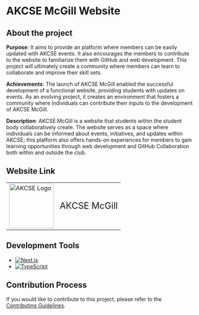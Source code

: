 # AKCSE McGill Website

## About the project
**Purpose**: It aims to provide an platform where members can be easily updated with AKCSE events. It also encourages the members to contribute to the website to familiarize them with GitHub and web development. This project will ultimately create a community where members can learn to collaborate and improve their skill sets.

**Achievements**: The launch of AKCSE McGill enabled the successful development of a functional website, providing students with updates on events. As an evolving project, it creates an environment that fosters a community where individuals can contribute their inputs to the development of AKCSE McGill.

**Description**: AKCSE McGill is a website that students within the student body collaboratively create. The website serves as a space where individuals can be informed about events, initiatives, and updates within AKCSE; this platform also offers hands-on experiences for members to gain learning opportunities through web development and GitHub Collaboration both within and outside the club.

## Website Link
<table>
  <tr>
    <td><img src="https://akcsemcgill.ca/AKCSE_McGill.png" alt="AKCSE Logo" width="120"/></td>
    <td><a href="https://akcsemcgill.ca" style="font-size:24px; text-decoration:none;">AKCSE McGill</a></td>
  </tr>
</table>

## Development Tools
- [![Next.js](https://img.shields.io/badge/Next.js-000000?style=for-the-badge&logo=nextdotjs&logoColor=white)](https://nextjs.org/)
- [![TypeScript](https://img.shields.io/badge/TypeScript-007ACC?style=for-the-badge&logo=typescript&logoColor=white)](https://www.typescriptlang.org/)

## Contribution Process
If you would like to contribute to this project, please refer to the [Contributing Guidelines](akcse_contributing.pdf).